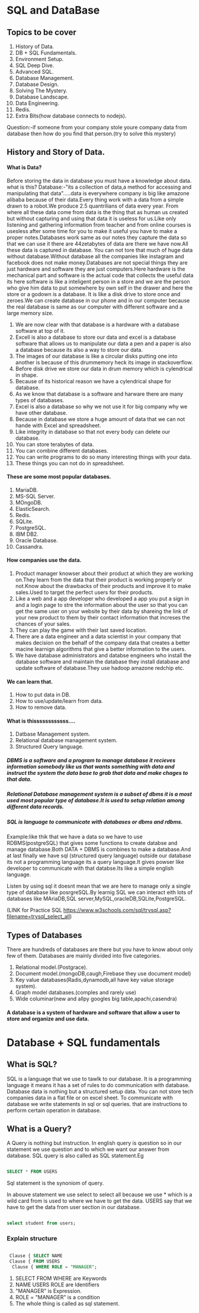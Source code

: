 # SQL and DataBase

## Topics to be cover

1. History of Data.
2. DB + SQL Fundamentals.
3. Environment Setup.
4. SQL Deep Dive.
5. Advanced SQL.
6. Database Management.
7. Database Design.
8. Solving The Mystery.
9. Database Landscape.
10. Data Engineering.
11. Redis.
12. Extra Bits(how database connects to nodejs).

Question:-if someone from your company stole youre company data from database then how do you find that person.(try to solve this mystery)


## History and Story of Data.


#### What is Data?
Before storing the data in database you must have a knowledge about data. what is this?
Database:-"its a collection of data,a method for accessing and manipulating that data".....data is everywhere company is big like amazone alibaba because of their data.Every thing work with a data from a simple drawn to a robot.We produce 2.5 quantrilians of data every year.
From where all these data come from data is the thing that as human us created but without capturing and using that data it is useless for us.Like only listening and gathering information from teacher and from online courses is usesless after some time for you to make it useful you have to make a proper notes.Databases work same as our notes they capture the data so that we can use it there are 44zetabytes of data are there we have now.All these data is captured in database.
You can not tore that much of huge data without database.Without database all the companies like instagram and facebook does not make money.Databases are not special things they are just hardware and software they are just computers.Here hardware is the mechanical part and software is the actual code that collects the useful data its here software is like a inteligent person in a store and we are the person who give him data to put somewhere by own self in the drawer and here the store or a godown is a database.
It is like a disk drive to store once and zeroes.We can create database in our phone and in our computer because the real database is same as our computer with different software and a large memory size.


1. We are now clear with that database is a hardware with a database software at top of it.
2. Excell is also a database to store our data and excel is a database software that allows us to manipulate our data a pen and a paper is also a database because its also a way to store our data.
3. The images of our database is like a circular disks putting one into another is because of this drummemory heck its image in stackoverflow.
4. Before disk drive we store our data in drum memory which is cylendrical in shape.
5. Because of its historical reason we have a cylendrical shape for database.
6. As we know that database is a software and harware there are many types of databases.
7. Excel is also a database so why we not use it for big company why we have other database.
8. Because in database we store a huge amount of data that we can not hande with Excel and spreadsheet.
9. Like integrity in database so that not every body can delete our database.
10. You can store terabytes of data.
11. You can combine different databases.
12. You can write programs to do so many interesting things with your data.
13. These things you can not do in spreadsheet.


#### These are some most popular databases.
1. MariaDB.
2. MS-SQL Server.
3. MOngoDB.
4. ElasticSearch.
5. Redis.
6. SQLite.
7. PostgreSQL.
8. IBM DB2.
9. Oracle Database.
10. Cassandra.


#### How companies use the data.
1. Product manager knowser about their product at which they are working on.They learn from the data that their product is working properly or not.Know about the drawbacks of their products and improve it to make sales.Used to target the perfect users for their products.
2. Like a web and a app developer who developed a app you put a sign in and a login page to stre the information about the user so that you can get the same user on your website by their data by shareing the link of your new product to them by their contact information that increses the chances of your sales.
3. They can play the game with their last saved location.
4. There are a data engineer and a data scientist in your company that makes decision on the behalf of the company data that creates a better macine learnign algorithms that give a better information to the users.
5. We have database administrators and databse engineers who install the database software and maintain the database they install database and update software of database.They use hadoop amazone redchip etc.

#### We can learn that.
1. How to put data in DB.
2. How to use/update/learn from data.
3. How to remove data.

#### What is thissssssssssss....
1. Datbase Management system.
2. Relational database management system.
3. Structured Query language.

##### DBMS is a software and a program to manage database it recieves information somebody like us that wants something with data and instruct the system the data base to grab that data and make chages to that data.

##### Relational Database management system is a subset of dbms it is a most used most popular type of database.It is used to setup relation among different data records.

##### SQL is language to communicate with databases or dbms and rdbms.

Example:like thik that we have a data so we have to use RDBMS(postgreSQL) that gives some functions to create databse and manage database.Both DATA + DBMS is combines to make a database.And at last finally we have sql (structured query language) outside our database its not a programming language its a query language.It gives powser like developer to communicate with that databse.Its like a simple english language.

Listen by using sql it doesnt mean that we are here to manage only a single type of database like posrgreSQL.By learnig SQL we can interact eith lots of databases like MAriaDB,SQL server,MySQL,oracleDB,SQLite,PostgreSQL.

(LINK for Practice SQL https://www.w3schools.com/sql/trysql.asp?filename=trysql_select_all)

## Types of Databases
There are hundreds of databases are there but you have to know about only few of them.
Databases are mainly divided into five categories.

1. Relational model.(Postgrace).
2. Document model.(mongoDB,caugh,Firebase they use document model)
3. Key value databases(Radis,dynamodb,all have key value storage system).
4. Graph model databases.(comples and rarely use)
5. Wide columinar(new and allpy googles big table,apachi,casendra)

#### A database is a system of hardware and software that allow a user to store and organize and use data.


# Database + SQL fundamentals

## What is SQL?
SQL is a language that we use to tawlk to our database. It is a programming language it means it has a set of rules to do communication with database. Database data is nothing but a structured setup data. You can not store tech companies data in a flat file or on excel sheet. To communicate with database we write statements in sql or sql queries. that are instructions to perform certain operation in database.


## What is a Query?
A Query is nothing but instruction. In english query is question so in our statement we use question and to which we want our answer from database. SQL query is also called as SQL statement.Eg

```sql

SELECT * FROM USERS

```

Sql statement is the synoniom of query.

In abouve statement we use select to select all because we use * which is a wild card from is used to where we have to get the data. USERS say that we have to get the data from user section in our database.

```sql

select student from users;

```
### Explain structure

```sql

 Clause { SELECT NAME
 Clause { FROM USERS
  Clause { WHERE ROLE = "MANAGER";


```
1. SELECT FROM WHERE are Keywords
2. NAME USERS ROLE are Identifiers
3. "MANAGER" is Expression.
4. ROLE = "MANAGER" is a condition
5. The whole thing is called as sql statement.














